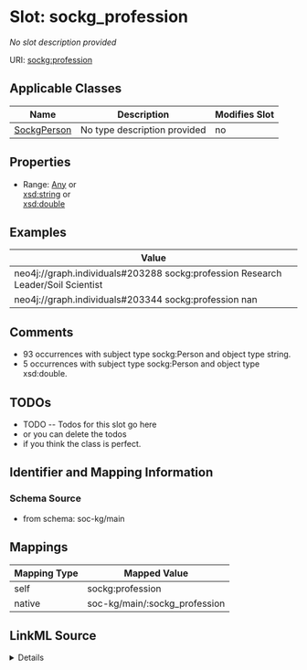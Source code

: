 

# Slot: sockg_profession


_No slot description provided_





URI: [sockg:profession](http://www.semanticweb.org/sockg/ontologies/2024/0/soil-carbon-ontology/profession)



<!-- no inheritance hierarchy -->





## Applicable Classes

| Name | Description | Modifies Slot |
| --- | --- | --- |
| [SockgPerson](../classes/SockgPerson.md) | No type description provided |  no  |







## Properties

* Range: [Any](../classes/Any.md)&nbsp;or&nbsp;<br />[xsd:string](http://www.w3.org/2001/XMLSchema#string)&nbsp;or&nbsp;<br />[xsd:double](http://www.w3.org/2001/XMLSchema#double)






## Examples

| Value |
| --- |
| neo4j://graph.individuals#203288 sockg:profession Research Leader/Soil Scientist |
| neo4j://graph.individuals#203344 sockg:profession nan |

## Comments

* 93 occurrences with subject type sockg:Person and object type string.
* 5 occurrences with subject type sockg:Person and object type xsd:double.

## TODOs

* TODO -- Todos for this slot go here
* or you can delete the todos
* if you think the class is perfect.

## Identifier and Mapping Information







### Schema Source


* from schema: soc-kg/main




## Mappings

| Mapping Type | Mapped Value |
| ---  | ---  |
| self | sockg:profession |
| native | soc-kg/main/:sockg_profession |




## LinkML Source

<details>
```yaml
name: sockg_profession
description: No slot description provided
todos:
- TODO -- Todos for this slot go here
- or you can delete the todos
- if you think the class is perfect.
comments:
- 93 occurrences with subject type sockg:Person and object type string.
- 5 occurrences with subject type sockg:Person and object type xsd:double.
examples:
- value: neo4j://graph.individuals#203288 sockg:profession Research Leader/Soil Scientist
- value: neo4j://graph.individuals#203344 sockg:profession nan
from_schema: soc-kg/main
rank: 1000
slot_uri: sockg:profession
alias: sockg_profession
domain_of:
- sockg_Person
range: Any
any_of:
- range: string
- range: double

```
</details>